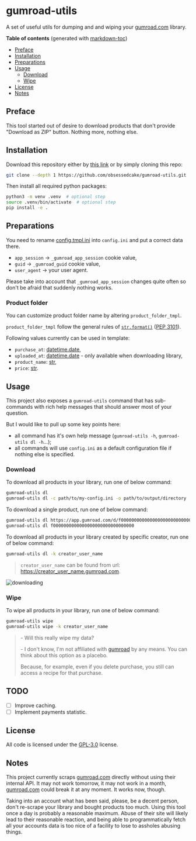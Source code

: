 # gumroad-utils

A set of useful utils for dumping and and wiping your [gumroad.com](gumroad.com) library.

**Table of contents** (generated with [markdown-toc](http://ecotrust-canada.github.io/markdown-toc/))

- [Preface](#preface)
- [Installation](#installation)
- [Preparations](#preparations)
- [Usage](#usage)
  - [Download](#download)
  - [Wipe](#wipe)
- [License](#license)
- [Notes](#notes)

## Preface

This tool started out of desire to download products that don't provide "Download as ZIP" button.
Nothing more, nothing else.

## Installation

Download this repository either by [this link](archive/refs/heads/master.zip) or by simply cloning this repo:

```bash
git clone --depth 1 https://github.com/obsessedcake/gumroad-utils.git
```

Then install all required python packages:

```bash
python3 -m venv .venv  # optional step
source .venv/bin/activate  # optional step
pip install -e .
```

## Preparations

You need to rename [config.tmpl.ini](config.tmpl.ini) into `config.ini` and put a correct data there.

- `app_session` -> `_gumroad_app_session` cookie value,
- `guid` -> `_gumroad_guid` cookie value,
- `user_agent` -> your user agent.

Please take into account that `_gumroad_app_session` changes quite often so don't be afraid that suddenly nothing works.

### Product folder

You can customize product folder name by altering `product_folder_tmpl`.

`product_folder_tmpl` follow the general rules of [`str.format()`](https://docs.python.org/3/library/string.html#format-string-syntax) ([PEP 3101](https://www.python.org/dev/peps/pep-3101/)).

Following values currently can be used in template:

- `purchase_at`: [datetime.date](https://docs.python.org/3/library/datetime.html#date-objects),
- `uploaded_at`: [datetime.date](https://docs.python.org/3/library/datetime.html#date-objects) - only available when downloading library,
- `product_name`: [str](https://docs.python.org/3/library/stdtypes.html#text-sequence-type-str),
- `price`: [str](https://docs.python.org/3/library/stdtypes.html#text-sequence-type-str).

## Usage

This project also exposes a `gumroad-utils` command that has sub-commands with rich help messages that should answer most of your question.

But I would like to pull up some key points here:

- all command has it's own help message (`gumroad-utils -h`, `gumroad-utils dl -h`...);
- all commands will use `config.ini` as a default configuration file if nothing else is specified.

### Download

To download all products in your library, run one of below command:

```bash
gumroad-utils dl 
gumroad-utils dl -c path/to/my-config.ini -o path/to/output/directory
```

To download a single product, run one of below command:

```bash
gumroad-utils dl https://app.gumroad.com/d/f0000000000000000000000000000000
gumroad-utils dl f0000000000000000000000000000000
```

To download all products in your library created by specific creator, run one of below command:

```bash
gumroad-utils dl -k creator_user_name
```

> `creator_user_name` can be found from url: https://creator_user_name.gumroad.com.

![downloading](.imgs/downloading.gif)

### Wipe

To wipe all products in your library, run one of below command:

```bash
gumroad-utils wipe
gumroad-utils wipe -k creator_user_name
```

> \- Will this really wipe my data?
>
> \- I don't know, I'm not affiliated with [gumroad](gumroad.com) by any means.
> You can think about this option as a placebo.
>
> Because, for example, even if you delete purchase, you still can access a recipe for that purchase.

## TODO

- [ ] Improve caching.
- [ ] Implement payments statistic.

## License

All code is licensed under the [GPL-3.0](https://www.gnu.org/licenses/gpl-3.0.txt) license.

## Notes

This project currently scraps [gumroad.com](gumroad.com) directly without using their internal API.
It may not work tomorrow, it may not work in a month, [gumroad.com](gumroad.com) could break it at any moment.
It works now, though.

Taking into an account what has been said, please, be a decent person, don't re-scrape your library and bought products too much.
Using this tool once a day is probably a reasonable maximum.
Abuse of their site will likely lead to their reasonable reaction, and being able to programmatically fetch all your accounts data is too nice of a facility to lose to assholes abusing things.
